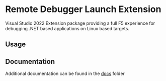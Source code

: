# Remote Debugger Launch Extension
Visual Studio 2022 Extension package providing a full F5 experience for debugging .NET based applications on Linux based targets.

## Usage

## Documentation
Additional documentation can be found in the [docs](docs) folder